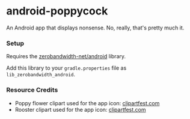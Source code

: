 # android-poppycock
An Android app that displays nonsense. No, really, that's pretty much it.

### Setup ###

Requires the [zerobandwidth-net/android](https://github.com/zerobandwidth-net/android) library.

Add this library to your `gradle.properties` file as `lib_zerobandwidth_android`.

### Resource Credits ###

* Poppy flower clipart used for the app icon: [clipartfest.com](https://clipartfest.com/download/88e0a2c63e64c2ad4a46d8bb8adb97d4ab9dffe6.html)
* Rooster clipart used for the app icon: [clipartfest.com](https://clipartfest.com/download/7ca69705c78fa7627f1a3ec879db243d095a4994.html)

